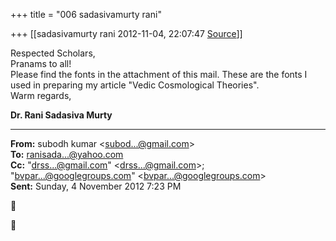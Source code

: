 +++
title = "006 sadasivamurty rani"

+++
[[sadasivamurty rani	2012-11-04, 22:07:47 [Source](https://groups.google.com/g/bvparishat/c/pvGOWgSgRe4)]]



Respected Scholars,  
Pranams to all!  
Please find the fonts in the attachment of this mail. These are the fonts I used in preparing my article "Vedic Cosmological Theories".  
Warm regards,  

**Dr. Rani Sadasiva Murty**

  

------------------------------------------------------------------------

**From:** subodh kumar \<[subod...@gmail.com]()\>  
**To:** [ranisada...@yahoo.com]()  
**Cc:** "[drss...@gmail.com]()" \<[drss...@gmail.com]()\>; "[bvpar...@googlegroups.com]()" \<[bvpar...@googlegroups.com]()\>  
**Sent:** Sunday, 4 November 2012 7:23 PM





